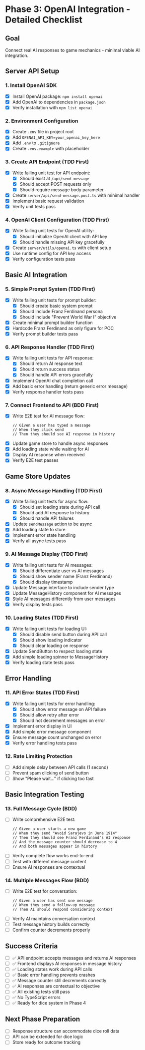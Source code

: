 # Phase 3: OpenAI Integration - Detailed Checklist

## Goal
Connect real AI responses to game mechanics - minimal viable AI integration.

## Server API Setup

### 1. Install OpenAI SDK
- [x] Install OpenAI package: `npm install openai`
- [x] Add OpenAI to dependencies in `package.json`
- [x] Verify installation with `npm list openai`

### 2. Environment Configuration
- [x] Create `.env` file in project root
- [x] Add `OPENAI_API_KEY=your_openai_key_here`
- [x] Add `.env` to `.gitignore`
- [x] Create `.env.example` with placeholder

### 3. Create API Endpoint (TDD First)
- [x] Write failing unit test for API endpoint:
  - [x] Should exist at `/api/send-message`
  - [x] Should accept POST requests only
  - [x] Should require message body parameter
- [x] Create `server/api/send-message.post.ts` with minimal handler
- [x] Implement basic request validation
- [x] Verify unit tests pass

### 4. OpenAI Client Configuration (TDD First)
- [x] Write failing unit tests for OpenAI utility:
  - [x] Should initialize OpenAI client with API key
  - [x] Should handle missing API key gracefully
- [x] Create `server/utils/openai.ts` with client setup
- [x] Use runtime config for API key access
- [x] Verify configuration tests pass

## Basic AI Integration

### 5. Simple Prompt System (TDD First)
- [x] Write failing unit tests for prompt builder:
  - [x] Should create basic system prompt
  - [x] Should include Franz Ferdinand persona
  - [x] Should include "Prevent World War I" objective
- [x] Create minimal prompt builder function
- [x] Hardcode Franz Ferdinand as only figure for POC
- [x] Verify prompt builder tests pass

### 6. API Response Handler (TDD First)
- [x] Write failing unit tests for API response:
  - [x] Should return AI response text
  - [x] Should return success status
  - [x] Should handle API errors gracefully
- [x] Implement OpenAI chat completion call
- [x] Add basic error handling (return generic error message)
- [x] Verify response handler tests pass

### 7. Connect Frontend to API (BDD First)
- [x] Write E2E test for AI message flow:
  ```
  // Given a user has typed a message
  // When they click send
  // Then they should see AI response in history
  ```
- [x] Update game store to handle async responses
- [x] Add loading state while waiting for AI
- [x] Display AI response when received
- [x] Verify E2E test passes

## Game Store Updates

### 8. Async Message Handling (TDD First)
- [x] Write failing unit tests for async flow:
  - [x] Should set loading state during API call
  - [x] Should add AI response to history
  - [x] Should handle API failures
- [x] Update `sendMessage` action to be async
- [x] Add loading state to store
- [x] Implement error state handling
- [x] Verify all async tests pass

### 9. AI Message Display (TDD First)
- [x] Write failing unit tests for AI messages:
  - [x] Should differentiate user vs AI messages
  - [x] Should show sender name (Franz Ferdinand)
  - [x] Should display timestamp
- [x] Update Message interface to include sender type
- [x] Update MessageHistory component for AI messages
- [x] Style AI messages differently from user messages
- [x] Verify display tests pass

### 10. Loading States (TDD First)
- [x] Write failing unit tests for loading UI:
  - [x] Should disable send button during API call
  - [x] Should show loading indicator
  - [x] Should clear loading on response
- [x] Update SendButton to respect loading state
- [x] Add simple loading spinner to MessageHistory
- [x] Verify loading state tests pass

## Error Handling

### 11. API Error States (TDD First)
- [x] Write failing unit tests for error handling:
  - [x] Should show error message on API failure
  - [x] Should allow retry after error
  - [x] Should not decrement messages on error
- [x] Implement error display in UI
- [x] Add simple error message component
- [x] Ensure message count unchanged on error
- [x] Verify error handling tests pass

### 12. Rate Limiting Protection
- [ ] Add simple delay between API calls (1 second)
- [ ] Prevent spam clicking of send button
- [ ] Show "Please wait..." if clicking too fast

## Basic Integration Testing

### 13. Full Message Cycle (BDD)
- [ ] Write comprehensive E2E test:
  ```
  // Given a user starts a new game
  // When they send "Avoid Sarajevo in June 1914"
  // Then they should see Franz Ferdinand's AI response
  // And the message counter should decrease to 4
  // And both messages appear in history
  ```
- [ ] Verify complete flow works end-to-end
- [ ] Test with different message content
- [ ] Ensure AI responses are contextual

### 14. Multiple Messages Flow (BDD)
- [ ] Write E2E test for conversation:
  ```
  // Given a user has sent one message
  // When they send a follow-up message
  // Then AI should respond considering context
  ```
- [ ] Verify AI maintains conversation context
- [ ] Test message history builds correctly
- [ ] Confirm counter decrements properly

## Success Criteria
- [ ] ✅ API endpoint accepts messages and returns AI responses
- [ ] ✅ Frontend displays AI responses in message history
- [ ] ✅ Loading states work during API calls
- [ ] ✅ Basic error handling prevents crashes
- [ ] ✅ Message counter still decrements correctly
- [ ] ✅ AI responses are contextual to objective
- [ ] ✅ All existing tests still pass
- [ ] ✅ No TypeScript errors
- [ ] ✅ Ready for dice system in Phase 4

## Next Phase Preparation
- [ ] Response structure can accommodate dice roll data
- [ ] API can be extended for dice logic
- [ ] Store ready for outcome tracking
